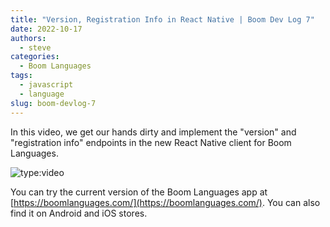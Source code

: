 ```yaml
---
title: "Version, Registration Info in React Native | Boom Dev Log 7"
date: 2022-10-17
authors:
  - steve
categories:
  - Boom Languages
tags:
  - javascript
  - language
slug: boom-devlog-7
---
```


In this video, we get our hands dirty and implement the "version" and "registration info" endpoints in the new React Native client for Boom Languages.

<!-- more -->

![type:video](https://www.youtube.com/embed/Mzv4SifCrs8)

You can try the current version of the Boom Languages app at [https://boomlanguages.com/](https://boomlanguages.com/). You can also find it on Android and iOS stores.
